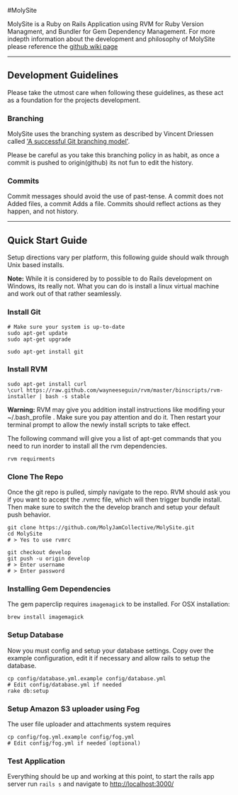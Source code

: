 #MolySite

MolySite is a Ruby on Rails Application using RVM for Ruby Version Managment, and Bundler for Gem Dependency Management. For more indepth information about the development and philosophy of MolySite please reference the [github wiki page](https://github.com/MolyJamCollective/MolySite/wiki)

---
## Development Guidelines
Please take the utmost care when following these guidelines, as these act as a foundation for the projects development.

### Branching
MolySite uses the branching system as described by Vincent Driessen called ['A successful Git branching model'](http://nvie.com/posts/a-successful-git-branching-model/).

Please be careful as you take this branching policy in as habit, as once a commit is pushed to origin(github) its not fun to edit the history.

### Commits
Commit messages should avoid the use of past-tense. A commit does not Added files, a commit Adds a file. Commits should reflect actions as they happen, and not history.

---
## Quick Start Guide
Setup directions vary per platform, this following guide should walk through Unix based installs.

**Note:** While it is considered by to possible to do Rails development on Windows, its really not. What you can do is install a linux virtual machine and work out of that rather seamlessly.

### Install Git
```shell
# Make sure your system is up-to-date
sudo apt-get update
sudo apt-get upgrade

sudo apt-get install git
```

### Install RVM
```shell
sudo apt-get install curl
\curl https://raw.github.com/wayneeseguin/rvm/master/binscripts/rvm-installer | bash -s stable
```
**Warning:** RVM may give you addition install instructions like modifing your ~/.bash_profile . Make sure you pay attention and do it. Then restart your terminal prompt to allow the newly install scripts to take effect.


The following command will give you a list of apt-get commands that you need to run inorder to install all the rvm dependencies.
```shell
rvm requirments
```

### Clone The Repo
Once the git repo is pulled, simply navigate to the repo. RVM should ask you if you want to accept the .rvmrc file, which will then trigger bundle install. Then make sure to switch the the develop branch and setup your default push behavior.
```shell
git clone https://github.com/MolyJamCollective/MolySite.git
cd MolySite
# > Yes to use rvmrc

git checkout develop
git push -u origin develop
# > Enter username
# > Enter password
```

### Installing Gem Dependencies
The gem paperclip requires ```imagemagick``` to be installed. For OSX installation:
```shell
brew install imagemagick
```

### Setup Database
Now you must config and setup your database settings. Copy over the example configuration, edit it if necessary and allow rails to setup the database.
```shell
cp config/database.yml.example config/database.yml
# Edit config/database.yml if needed
rake db:setup
```

### Setup Amazon S3 uploader using Fog
The user file uploader and attachments system requires
```shell
cp config/fog.yml.example config/fog.yml
# Edit config/fog.yml if needed (optional)
```


### Test Application
Everything should be up and working at this point, to start the rails app server run `rails s` and navigate to [http://localhost:3000/](http://localhost:3000/)
